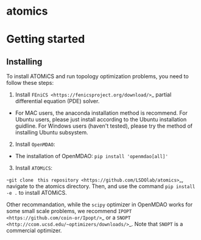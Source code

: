 # atomics

Getting started
===============

Installing
----------
To install ATOMiCS and run topology optimization problems, you need to follow these steps:

1.  Install `FEniCS <https://fenicsproject.org/download/>`_ partial differential equation (PDE) solver. 

  - For MAC users, the anaconda installation method is recommend.
    For Ubuntu users, please just install according to the Ubuntu installation guidline.
    For Windows users (haven't tested), please try the method of installing Ubuntu subsystem.

2. Install ``OpenMDAO``:

 - The installation of OpenMDAO: ``pip install 'openmdao[all]'``

3. Install ``ATOMiCS``:

  -``git clone `` `this repository <https://github.com/LSDOlab/atomics>`_,
  navigate to the atomics directory. 
  Then, and use the command ``pip install -e .`` to install ATOMiCS.

Other recommandation, while the ``scipy`` optimizer in OpenMDAO works for some small scale problems, we recommend `IPOPT <https://github.com/coin-or/Ipopt/>`_ or a `SNOPT <http://ccom.ucsd.edu/~optimizers/downloads/>`_.
Note that ``SNOPT`` is a commercial optimizer.
